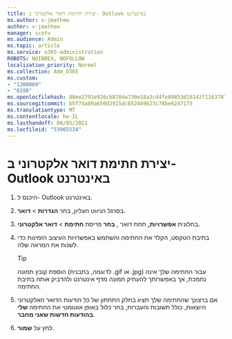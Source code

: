 ```yaml
---
title: יצירת חתימת דואר אלקטרוני ב- Outlook באינטרנט
ms.author: v-jmathew
author: v-jmathew
manager: scotv
ms.audience: Admin
ms.topic: article
ms.service: o365-administration
ROBOTS: NOINDEX, NOFOLLOW
localization_priority: Normal
ms.collection: Adm_O365
ms.custom:
- "1200009"
- "8198"
ms.openlocfilehash: 88ee2793e926cb8704a730e18a3c44fe89853d16142f1163707149d8b01be5d9
ms.sourcegitcommit: b5f7da89a650d2915dc652449623c78be6247175
ms.translationtype: MT
ms.contentlocale: he-IL
ms.lasthandoff: 08/05/2021
ms.locfileid: "53965534"
---
```

# <a name="create-email-signature-in-outlook-on-the-web"></a>יצירת חתימת דואר אלקטרוני ב- Outlook באינטרנט

1. היכנס ל- Outlook באינטרנט.
2. בסרגל הניווט העליון, בחר **הגדרות**  >  **דואר**.
3. בחלונית **אפשרויות,** תחת דואר , **בחר** פריסת **חתימת**  >  **דואר אלקטרוני.**
4. בתיבת הטקסט, הקלד את החתימה והשתמש באפשרויות העיצוב הזמינות כדי לשנות את המראה שלה.

    > [!TIP]
    > הוספת קובץ תמונה (לדוגמה, בתבנית .gif או .jpg) עבור החתימה שלך אינה נתמכת, אך באפשרותך להעתיק תמונה מדף אינטרנט ולהדביק אותה בתיבת החתימה.

5. אם ברצונך שהחתימה שלך תציג בחלק התחתון של כל הודעות הדואר האלקטרוני היוצאות, כולל תשובות והעברות, בחר כלול באופן אוטומטי את החתימה **שלי בהודעות חדשות שאני מחבר**.
6. לחץ על **שמור**.
